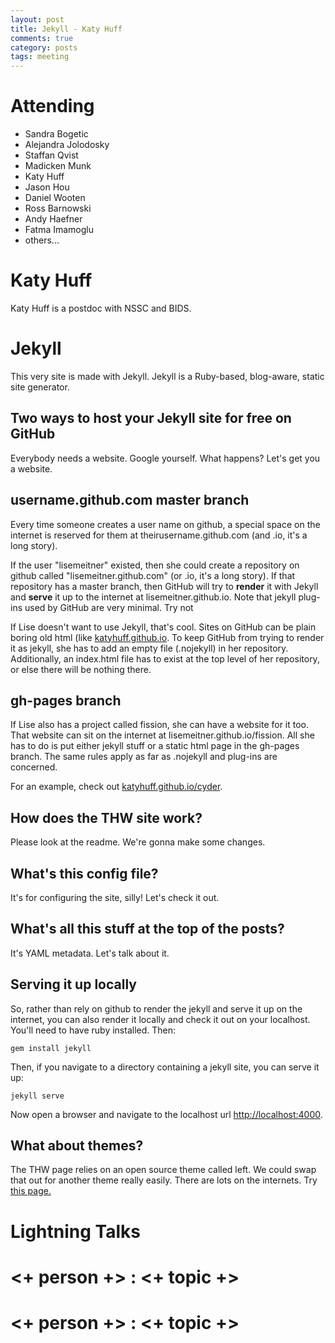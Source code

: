 ```yaml
---
layout: post
title: Jekyll - Katy Huff
comments: true
category: posts
tags: meeting 
---
```


# Attending

- Sandra Bogetic
- Alejandra Jolodosky
- Staffan Qvist
- Madicken Munk
- Katy Huff
- Jason Hou
- Daniel Wooten
- Ross Barnowski
- Andy Haefner
- Fatma Imamoglu
- others...

# Katy Huff

Katy Huff is a postdoc with NSSC and BIDS. 

# Jekyll

This very site is made with Jekyll. Jekyll is a Ruby-based, blog-aware, static 
site generator. 

## Two ways to host your Jekyll site for free on GitHub

Everybody needs a website. Google yourself. What happens? Let's get you a 
website.

## username.github.com master branch

Every time someone creates a user name on github, a special space on the 
internet is reserved for them at theirusername.github.com (and .io, it's a long 
story).

If the user "lisemeitner" existed, then she could create a repository on github 
called "lisemeitner.github.com" (or .io, it's a long story). If that repository 
has a master branch, then GitHub will try to **render** it with Jekyll and 
**serve** it up to the internet at lisemeitner.github.io. Note that jekyll 
plug-ins used by GitHub are very minimal. Try not

If Lise doesn't want to use Jekyll, that's cool. Sites on GitHub can be plain 
boring old html (like [katyhuff.github.io](http://katyhuff.github.io). To keep GitHub from trying to render 
it as jekyll, she has to add an empty file (.nojekyll) in her repository. 
Additionally, an index.html file has to exist at the top level of her 
repository, or else there will be nothing there. 

## gh-pages branch

If Lise also has a project called fission, she can have a website for it too. 
That website can sit on the internet at lisemeitner.github.io/fission. All she 
has to do is put either jekyll stuff or a static html page in the gh-pages 
branch. The same rules apply as far as .nojekyll and plug-ins are concerned.

For an example, check out 
[katyhuff.github.io/cyder](http://katyhuff.github.io/cyder).

## How does the THW site work?

Please look at the readme. We're gonna make some changes.

## What's this config file?

It's for configuring the site, silly! Let's check it out.

## What's all this stuff at the top of the posts?

It's YAML metadata. Let's talk about it. 

## Serving it up locally

So, rather than rely on github to render the jekyll and serve it up on the 
internet, you can also render it locally and check it out on your localhost. 
You'll need to have ruby installed. Then:

    gem install jekyll

Then, if you navigate to a directory containing a jekyll site, you can serve it 
up:

    jekyll serve

Now open a browser and navigate to the localhost url 
[http://localhost:4000](http://localhost:4000).


## What about themes?

The THW page relies on an open source theme called left. We could swap that out 
for another theme really easily. There are lots on the internets. Try [this 
  page.](http://jekyllthemes.org/) 

# Lightning Talks 

# <+ person +> : <+ topic +>

# <+ person +> : <+ topic +>
